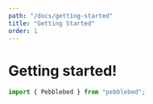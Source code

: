 ```yaml
---
path: "/docs/getting-started"
title: "Getting Started"
order: 1
---
```

# Getting started!

```javascript
import { Pebblebed } from "pebblebed";
```